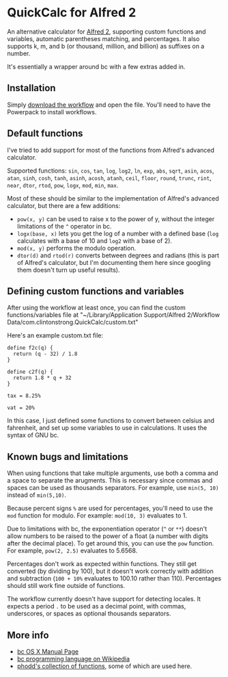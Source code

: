 # QuickCalc for Alfred 2

An alternative calculator for [Alfred 2][alfred], supporting custom functions and variables, automatic parentheses matching, and percentages. It also supports k, m, and b (or thousand, million, and billion) as suffixes on a number.

It's essentially a wrapper around bc with a few extras added in.

## Installation

Simply [download the workflow][dl] and open the file. You'll need to have the Powerpack to install workflows.

## Default functions

I've tried to add support for most of the functions from Alfred's advanced calculator.

Supported functions: `sin`, `cos`, `tan`, `log`, `log2`, `ln`, `exp`, `abs`, `sqrt`, `asin`, `acos`, `atan`, `sinh`, `cosh`, `tanh`, `asinh`, `acosh`, `atanh`, `ceil`, `floor`, `round`, `trunc`, `rint`, `near`, `dtor`, `rtod`, `pow`, `logx`, `mod`, `min`, `max`.

Most of these should be similar to the implementation of Alfred's advanced calculator, but there are a few additions:

- `pow(x, y)` can be used to raise x to the power of y, without the integer limitations of the `^` operator in bc.
- `logx(base, x)` lets you get the log of a number with a defined base (`log` calculates with a base of 10 and `log2` with a base of 2).
- `mod(x, y)` performs the modulo operation.
- `dtor(d)` and `rtod(r)` converts between degrees and radians (this is part of Alfred's calculator, but I'm documenting them here since googling them doesn't turn up useful results).

## Defining custom functions and variables

After using the workflow at least once, you can find the custom functions/variables file at "~/Library/Application Support/Alfred 2/Workflow Data/com.clintonstrong.QuickCalc/custom.txt"

Here's an example custom.txt file:

	define f2c(q) {
	  return (q - 32) / 1.8
	}

	define c2f(q) {
	  return 1.8 * q + 32
	}

	tax = 8.25%

	vat = 20%

In this case, I just defined some functions to convert between celsius and fahrenheit, and set up some variables to use in calculations. It uses the syntax of GNU bc.

## Known bugs and limitations

When using functions that take multiple arguments, use both a comma and a space to separate the arugments. This is necessary since commas and spaces can be used as thousands separators. For example, use `min(5, 10)` instead of `min(5,10)`.

Because percent signs `%` are used for percentages, you'll need to use the `mod` function for modulo. For example: `mod(10, 3)` evaluates to 1.

Due to limitations with bc, the exponentiation operator (`^` or `**`) doesn't allow numbers to be raised to the power of a float (a number with digits after the decimal place). To get around this, you can use the `pow` function. For example, `pow(2, 2.5)` evaluates to 5.6568.

Percentages don't work as expected within functions. They still get converted (by dividing by 100), but it doesn't work correctly with addition and subtraction (`100 + 10%` evaluates to 100.10 rather than 110). Percentages should still work fine outside of functions.

The workflow currently doesn't have support for detecting locales. It expects a period `.` to be used as a decimal point, with commas, underscores, or spaces as optional thousands separators.

## More info

- [bc OS X Manual Page][man-page]
- [bc programming language on Wikipedia][wiki]
- [phodd's collection of functions][functions], some of which are used here.

[dl]: http://clintonstrong.com/alfred/Quick+Calc.workflow
[alfred]: http://www.alfredapp.com
[man-page]: http://developer.apple.com/library/mac/#documentation/Darwin/Reference/ManPages/man1/bc.1.html
[wiki]: http://en.wikipedia.org/wiki/Bc_programming_language
[functions]: http://phodd.net/gnu-bc/